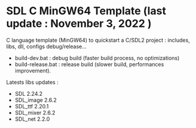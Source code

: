 # SDL C MinGW64 Template (last update : November 3, 2022 )

C language template (MinGW64) to quickstart a C/SDL2 project : includes, libs, dll, configs debug/release...

* build-dev.bat : debug build (faster build process, no optimizations)
* build-release.bat : release build (slower build, performances improvement).

Latests libs updates :

* SDL 2.24.2
* SDL_image 2.6.2
* SDL_ttf 2.20.1
* SDL_mixer 2.6.2
* SDL_net 2.2.0

